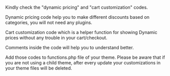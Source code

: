 Kindly check the "dynamic pricing" and "cart customization" codes.

Dynamic pricing code help you to make different discounts based on categories, you will not need any plugins.

Cart customization code which is a helper function for showing Dynamic prices without any trouble in your cart/checkout.

Comments inside the code will help you to understand better.

Add those codes to functions.php file of your theme. Please be aware that if you are not using a child theme, after every update
your customizations in your theme files will be deleted.
